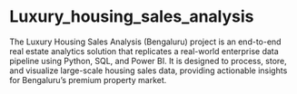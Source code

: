# Luxury_housing_sales_analysis
The Luxury Housing Sales Analysis (Bengaluru) project is an end-to-end real estate analytics solution that replicates a real-world enterprise data pipeline using Python, SQL, and Power BI. It is designed to process, store, and visualize large-scale housing sales data, providing actionable insights for Bengaluru’s premium property market.
